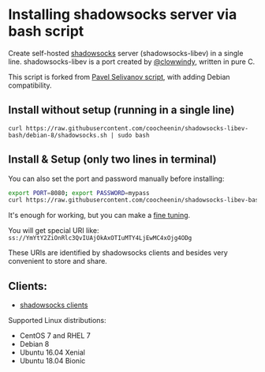 
# Installing shadowsocks server via bash script

Create self-hosted [shadowsocks](https://shadowsocks.org/) server (shadowsocks-libev) in a single line.
shadowsocks-libev is a port created by [@clowwindy](https://github.com/clowwindy), written in pure C.

This script is forked from [Pavel Selivanov script](https://github.com/coocheenin/selivan.github.io/blob/master/shadowsocks.txt), with adding Debian compatibility.

## Install without setup (running in a single line)

`curl https://raw.githubusercontent.com/coocheenin/shadowsocks-libev-bash/debian-8/shadowsocks.sh | sudo bash`

## Install & Setup (only two lines in terminal)

You can also set the port and password manually before installing:

```bash
export PORT=8080; export PASSWORD=mypass
curl https://raw.githubusercontent.com/coocheenin/shadowsocks-libev-bash/debian-8/shadowsocks.sh | sudo --preserve-env bash
```

It's enough for working, but you can make a [fine tuning](https://shadowsocks.org/en/config/advanced.html).

You will get special URI like:
`ss://YmYtY2ZiOnRlc3QvIUAjOkAxOTIuMTY4LjEwMC4xOjg4ODg`

These URIs are identified by shadowsocks clients and besides very convenient to store and share.

## Clients:
* [shadowsocks clients](https://shadowsocks.org/en/download/clients.html)

Supported Linux distributions:

* CentOS 7 and RHEL 7
* Debian 8
* Ubuntu 16.04 Xenial
* Ubuntu 18.04 Bionic